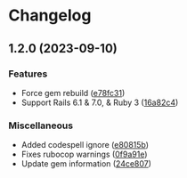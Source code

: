 # Changelog

## 1.2.0 (2023-09-10)


### Features

* Force gem rebuild ([e78fc31](https://github.com/itsmechlark/okcomputer-checks/commit/e78fc31497c62b4bca02f6e537b25e8536e49bcb))
* Support Rails 6.1 & 7.0, & Ruby 3 ([16a82c4](https://github.com/itsmechlark/okcomputer-checks/commit/16a82c49b43975c9bd47734414f0956f50ce43e1))


### Miscellaneous

* Added codespell ignore ([e80815b](https://github.com/itsmechlark/okcomputer-checks/commit/e80815b0ffae9bc5020f371c1f8191abbda1385b))
* Fixes rubocop warnings ([0f9a91e](https://github.com/itsmechlark/okcomputer-checks/commit/0f9a91ecda60b79529639f0758d37e58ec9a9410))
* Update gem information ([24ce807](https://github.com/itsmechlark/okcomputer-checks/commit/24ce807a7692f40f7252b7d1c7dbe2fb9ca321cd))
